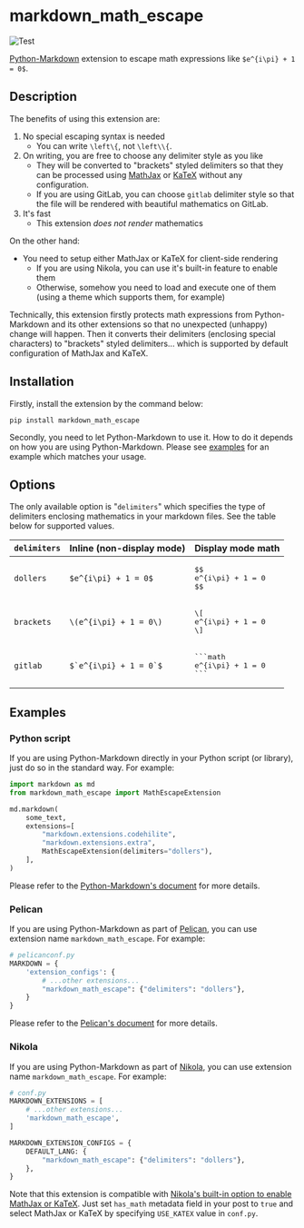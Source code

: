 # markdown_math_escape

![Test](https://github.com/sgryjp/markdown_math_escape/workflows/Test/badge.svg?branch=main)

[Python-Markdown](https://python-markdown.github.io/) extension to escape math
expressions like `$e^{i\pi} + 1 = 0$`.

## Description

The benefits of using this extension are:

1. No special escaping syntax is needed
   - You can write `\left\{`, not `\left\\{`.
2. On writing, you are free to choose any delimiter style as you like
   - They will be converted to "brackets" styled delimiters so that they can be
     processed using [MathJax](https://www.mathjax.org/) or
     [KaTeX](https://katex.org/) without any configuration.
   - If you are using GitLab, you can choose `gitlab` delimiter style so that
     the file will be rendered with beautiful mathematics on GitLab.
3. It's fast
   - This extension _does not render_ mathematics

On the other hand:

- You need to setup either MathJax or KaTeX for client-side rendering
  - If you are using Nikola, you can use it's built-in feature to enable them
  - Otherwise, somehow you need to load and execute one of them
    (using a theme which supports them, for example)

Technically, this extension firstly protects math expressions from
Python-Markdown and its other extensions so that no unexpected (unhappy) change
will happen. Then it converts their delimiters (enclosing special characters)
to "brackets" styled delimiters... which is supported by default configuration
of MathJax and KaTeX.

## Installation

Firstly, install the extension by the command below:

    pip install markdown_math_escape

Secondly, you need to let Python-Markdown to use it. How to do it depends on
how you are using Python-Markdown. Please see [examples](#examples)
for an example which matches your usage.

## Options

The only available option is "`delimiters`" which specifies the type of
delimiters enclosing mathematics in your markdown files.
See the table below for supported values.

<table>
    <thead>
        <tr>
            <th><code>delimiters</code></th>
            <th>Inline (non-display mode)</th>
            <th>Display mode math</th>
        </tr>
    </thead>
    <tbody>
        <tr>
            <td><code>dollers</code></td>
            <td><code>$e^{i\pi} + 1 = 0$</code></td>
            <td><pre>$$
e^{i\pi} + 1 = 0
$$</pre></td>
        </tr>
        <tr>
            <td><code>brackets</code></td>
            <td><code>\(e^{i\pi} + 1 = 0\)</code></td>
            <td><pre>\[
e^{i\pi} + 1 = 0
\]</pre></td>
        </tr>
        <tr>
            <td><code>gitlab</code></td>
            <td><code>$`e^{i\pi} + 1 = 0`$</code></td>
            <td><pre>```math
e^{i\pi} + 1 = 0
```</pre></td>
        </tr>
    </tbody>
</table>

## Examples

### Python script

If you are using Python-Markdown directly in your Python script (or library),
just do so in the standard way. For example:

```python
import markdown as md
from markdown_math_escape import MathEscapeExtension

md.markdown(
    some_text,
    extensions=[
        "markdown.extensions.codehilite",
        "markdown.extensions.extra",
        MathEscapeExtension(delimiters="dollers"),
    ],
)
```

Please refer to the
[Python-Markdown's document](https://python-markdown.github.io/extensions/)
for more details.

### Pelican

If you are using Python-Markdown as part of
[Pelican](https://blog.getpelican.com/),
you can use extension name `markdown_math_escape`. For example:

```python
# pelicanconf.py
MARKDOWN = {
    'extension_configs': {
        # ...other extensions...
        "markdown_math_escape": {"delimiters": "dollers"},
    }
}
```

Please refer to the
[Pelican's document](https://docs.getpelican.com/en/stable/settings.html)
for more details.

### Nikola

If you are using Python-Markdown as part of
[Nikola](https://getnikola.com/),
you can use extension name `markdown_math_escape`. For example:

```python
# conf.py
MARKDOWN_EXTENSIONS = [
    # ...other extensions...
    'markdown_math_escape',
]

MARKDOWN_EXTENSION_CONFIGS = {
    DEFAULT_LANG: {
        "markdown_math_escape": {"delimiters": "dollers"},
    },
}
```

Note that this extension is compatible with [Nikola's built-in option to enable
MathJax or KaTeX](https://getnikola.com/handbook.html#math). Just set
`has_math` metadata field in your post to `true` and select MathJax or KaTeX by
specifying `USE_KATEX` value in `conf.py`.
